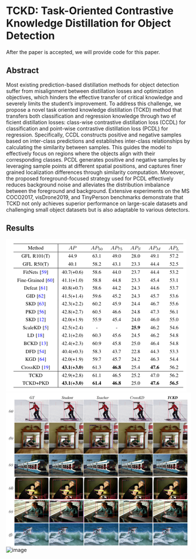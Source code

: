 #  TCKD: Task-Oriented Contrastive Knowledge Distillation for Object Detection
After the paper is accepted, we will provide code for this paper.

## Abstract
Most existing prediction-based distillation methods for object detection suffer from misalignment between distillation losses and optimization objectives, which hinders the effective transfer of critical knowledge and severely limits the student’s improvement. To address this challenge, we propose a novel task oriented knowledge distillation (TCKD) method that transfers both classification and regression knowledge through two ef
ficient distillation losses: class-wise contrastive distillation loss (CCDL) for classification and point-wise contrastive distillation loss (PCDL) for regression. Specifically, CCDL constructs positive and negative samples based on inter-class predictions and establishes inter-class relationships by calculating the similarity between samples. This guides the model to effectively focus on regions where the objects align with their corresponding classes. PCDL generates positive and negative samples by leveraging sample points at different spatial positions, and captures finer grained localization differences through similarity computation. Moreover, the proposed foreground-focused strategy used for PCDL effectively reduces background noise and alleviates the distribution imbalance between the foreground and background. Extensive experiments on the MS COCO2017, visDrone2019, and TinyPerson benchmarks demonstrate that TCKD not only achieves superior performance on large-scale datasets and challenging small object datasets but is also adaptable to various detectors.

## Results
![image](https://github.com/D-ace11/TCKD/blob/main/fig1.png)
![image](https://github.com/D-ace11/TCKD/blob/main/fig2.png)
![image](https://github.com/D-ace11/TCKD/blob/main/fig3.png)
